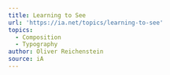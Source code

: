 ```yaml
---
title: Learning to See
url: 'https://ia.net/topics/learning-to-see'
topics:
  - Composition
  - Typography
author: Oliver Reichenstein
source: iA
---
```


